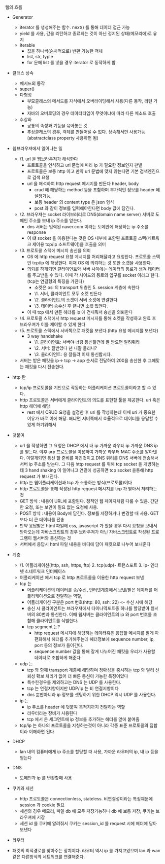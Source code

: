웹의 흐름

- Generator
  - iterator 를 생성해주는 함수. next() 를 통해 데이터 접근 가능 
  - yield 를 사용, 값을 리턴하고 종료되는 것이 아닌 정지된 상태(메모리에)로 유지
  - iterable
    - 값을 하나씩(순차적으로) 반환 가능한 객체 
    - list, str, typle
    - for 문에 list 를 넣을 경우 iterator 로 동작하게 함

- 클래스 상속
  - 메서드의 동작
  - super()
  - 다형성
    - 부모클래스의 메서드를 자식에서 오버라이딩해서 사용(다른 동작, 리턴 가능)
    - 자바의 오버로딩의 경우 데이터타입이 무엇이냐에 따라 다른 메소드 호출
  - 추상화
    - 공통의 속성과 기능을 묶어놓는 것 
    - 추상클래스의 경우, 객체를 만들어낼 수 없다. 상속해서만 사용가능(abstractclass property 사용하면 됨)
- 웹브라우져에서 일어나는 일
  - \1. url 을 웹브라우져가 해석한다
    - 프로토콜을 인식하고 url 문법에 따라 ip 가 필요한 정보인지 판별
    - 프로토콜은 보통 http 이고 만약 url 문법에 맞지 않는다면 기본 검색엔진으로 검색 요청
    - url 을 해석하여 http request 메시지를 만든다 header, body
      - crud 에 해당하는 method 등을 포함하며 부가적인 정보를 header 에 설정가능,
      - 보통 header 의 content type 은 json 형식
      - post 와 같이 정보를 입력해야한다면 body 값에 담긴다.
  - \2. 브라우져는 socket 라이브러리로 DNS(domain name server) 서버로 도메인 주소를 보내 ip 주소를 얻는다.
    - dns 서버는 입력된 naver.com 이라는 도메인에 해당하는 ip 주소를 response
    - 이 떄 socket 을 이용한다는 것은 OS 내부에 포함된 프로토콜 스택(네트워크 제어용 tcp/ip 소프트웨어)을 호출을 의미
  - \3. 프로토콜 스택에 메시지 송신을 의뢰 
    - OS 에 http request 요청 메시지를 처리해달라고 요청한다. 프로토콜 스택인 tcp/ip 에 해당한다. 이때 OS 에 의뢰하는 것 또한 소켓을 사용한다. 
    - 의뢰를 하게되면 클라이언트와 서버 사이에는 데이터의 통로가 생겨 데이터를 주고받을 수 있다. 이때 각 사이드의 통로의 입구를 socket 이라고 한다.(tcp는 연결형의 특징을 가진다) 
      -  소켓은 osi 의 transport 위층인 5. session 계층에 속한다
      - \1. 서버, 클라이언트 모두 소켓 만든다
      - \2. 클라이언트의 소켓이 서버 소켓에 연결한다.
      - \3. 데이터 송수신 후 끝나면 소켓 없앤다.
    - 이 때 tcp 에서 만든 헤더를 ip 에 건내줘서 송신을 의뢰한다
  - \4. 프로토콜 스택에서 http request 메시지를 통해 소켓을 작성하고 완료 후 브라우져가 이를 제어할 수 있게 한다
  - \5. 프로토콜 스택에서 서버쪽으로 패킷을 보낸다.(http 요청 메시지를 보낸다) 
    - 3 way handshake
      - \1. 클라이언트: 서버야 너랑 통신할건데 잘 받으면 알려줘라
      - \2. 서버: 잘받았다 넌 내말 들리니?
      - \3. 클라이언트: 응 잘들려 이제 통신합시다.
  - 서버는 받은 패킷을 ip-> tcp -> app 순서로 전달하여 200을 송신한 후 그에맞는 패킷을 다시 전송한다.
- http 란 
  - tcp/ip 프로토콜을 기반으로 작동하는 어플리케이션 프로토콜이라고 할 수 있다. 
  - http 프로토콜은 서버에게 클라이언트의 의도를 표현할 툴을 제공한다. uri 혹은 http 헤더에 해당
    - rest 에서 CRUD 요청을 설정한 후 uri 를 작성하는데 이때 uri 가 중요한 이유가 바로 이에 해당. 왜냐면 서버쪽에서 효율적으로 데이터를 응답할 수 있게 하기위해서 

- 덧붙여
  - url 을 작성하면 그 요청은 DHCP 에서 내 ip 가까운 라우터 ip 가까운 DNS ip 를 받는다. 이후 arp 프로토콜을 이용하여 가까운 라우터 MAC 주소를 알아낸다. 이렇게되면 통신 할 준비를 마친것이고 DNS 쿼리를 DNS 서버에 전송해서 서버 ip 주소를 받는다. 그 다음 http request 를 위해 tcp socket 을 개방하는데 3 hand shaking 이 일어나고 연결에 성공하면 tcp socket 을통해 http request 가 보내진다.
  - http 는 웹어플리케이션과 tcp 가 소통하는 방식(프로토콜)이다
  - http 프로토콜을 통해 작성된 http request 메시지를 tcp 가 받아서 처리하는 것
  - GET 방식 : 내용이 URL에 포함된다. 정적인 웹 페이지처럼 다룰 수 있음. 간단한 요청, 또는 보안이 필요 없는 요청에 사용.
  - POST 방식 : 내용이 Body에 담긴다. 정보를 저장하거나 변경할 때 사용. GET 보다 더 큰 데이터를 전송 
  - 만약 응답받은 html 파일에 css, javascript 가 있을 경우 다시 요청을 보내서 받아오는데 자바스크립트의 경우 브라우져가 아닌 자바스크립트로 작성된 프로그램이 웹서버와 통신하는 것
  - 서버에서 응답시 html 파일 내용을 바디에 담아 패킷으로 나누어 보내준다
- 계층
  - \1. 어플리케이션(http, ssh, https, ftp) 2. tcp(udp)- 트랜스포트 3. ip- 인터넷 4.네트워크 인터페이스
  - 어플리케이션 에서 tcp 로 http 프로토콜을 이용한 http request 보냄
  - tcp 는 
    - 어플리케이션의 데이터를 송/수신, 인터넷계층에서 보낸/받은 데이터를 어플리케이션으로 전달하는 역할, 
    - 어플리케이션 구분은 port 번호(http: 80, ssh: 22) <- 수신 시에 해당
    - 송신 시 클라이언트는 브라우져에서 다이나믹포트중 하나를 할당받아 웹서버의 80번과 통신한다. 이때 웹서버는 클라이언트의 ip 와 port 번호를 조합해 클라이언트를 식별한다. 
    - tcp segment 는?
      - http request 메시지에 해당하는 데이터혹은 응답할 메시지를 잘게 파편화해서 헤더를 추가해주는데 헤더정보에 sequence number, ip, port 등의 정보가 들어간다.
      - sequence number 값을 통해 잘게 나누어진 패킷을 우리가 사용할 데이터로 조합하게 해준다
  - udp 는
    - tcp 와 함께 transport 계층에 해당하며 정확성을 중시하는 tcp 와 달리 신뢰성 확보 처리가 없어 더 빠른 통신이 가능한 특징이있다
    - 특수한경우를 제외하고는 DNS 는 UDP 를 사용한다. 
    - tcp 는 연결지향이지만 UDP/ip 는 비 연결지향이다 
    - dns 뿐만아니라 ip 정보를 셋팅하기 위한 DHCP 역시 UDP 를 사용한다.
  - ip 는
    - ip 주소를 header 에 덧붙여 목적지까지 전달하는 역할
    - 라우터라는 장비가 사용된다
    - tcp 에서 온 세그먼트에 ip 정보를 추가하는 헤더를 앞에 붙여줌
  - tcp/ip 는 하나의 프로토콜을 지칭하는것이 아니라 각종 표준 프로토콜의 집합이라 이해하면 된다

- DHCP
  - lan 내의 컴퓨터에게 ip 주소를 할당할 때 사용, 가까운 라우터의 ip, 내 ip 등을 얻는다
- DNS
  - 도메인과 ip 를 변활할때 사용
- 쿠키와 세션
  - http 프로토콜은 connectionless, stateless. 비연결성이라는 특징떄문에 session 과 cookie 필요
  - 세션의 경우 메모리, 파일 db 에 모두 저장가능하나 db 에 보통 저장, 쿠키는 브라우져에 저장
  - 세션 id 를 쿠키에 알려줘서 쿠키는 session_id 를 request 시에 헤더에 담아 보낸다
-  라우터
  - 패킷의 최적경로를 찾아주는 장치이다. 라우터 역시 ip 를 가지고있으며 lan 과 wan 같은 다른방식의 네트워크를 연결해준다.